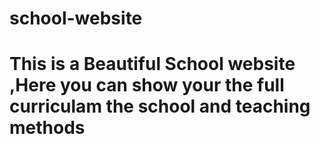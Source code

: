 # school-website
# This is a Beautiful School website ,Here you can show your the full curriculam the school and teaching methods
